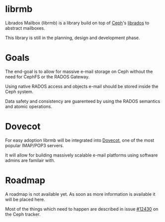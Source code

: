 # librmb
Librados Mailbox (librmb) is a library build on top of [Ceph](http://ceph.com)'s [librados](http://docs.ceph.com/docs/master/rados/api/librados/) to abstract mailboxes.

This library is still in the planning, design and development phase.

# Goals
The end-goal is to allow for massive e-mail storage on Ceph without the need for CephFS or the RADOS Gateway.

Using native RADOS access and objects e-mail should be stored inside the Ceph system.

Data safety and consistency are guarenteed by using the RADOS semantics and atomic operations.

# Dovecot
For easy adoption librmb will be integrated into [Dovecot](http://dovecot.fi/), one of the most popular IMAP/POP3 servers.

It will allow for building massively scalable e-mail platforms using software admins are familair with.

# Roadmap
A roadmap is not available yet. As soon as more information is available it will be placed here.

Most of the things which need to happen are described in issue [#12430](http://tracker.ceph.com/issues/12430) on the Ceph tracker.
